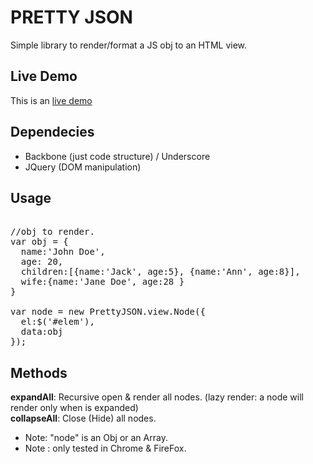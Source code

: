 PRETTY JSON 
== 

Simple library to render/format a JS obj to an HTML view.

Live Demo 
--
This is an [live demo](http://warfares.github.com/pretty-json/)

Dependecies
--
* Backbone (just code structure) / Underscore 
* JQuery (DOM manipulation)

Usage
--
<pre>

//obj to render.
var obj = {
  name:'John Doe',
  age: 20,
  children:[{name:'Jack', age:5}, {name:'Ann', age:8}],
  wife:{name:'Jane Doe', age:28 }
}

var node = new PrettyJSON.view.Node({
  el:$('#elem'),
  data:obj
});
</pre>


Methods
--
<b>expandAll</b>: Recursive open & render all nodes. (lazy render: a node will render only when is expanded)
<br/>
<b>collapseAll</b>: Close (Hide) all nodes.

* Note: "node" is an Obj or an Array.
* Note : only tested in Chrome & FireFox.
